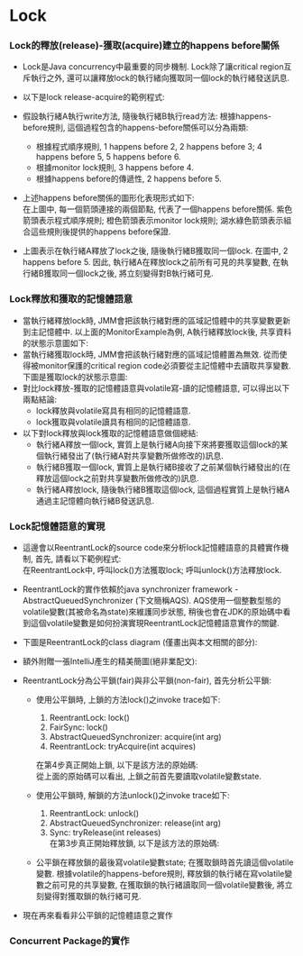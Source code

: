 # Lock

### Lock的釋放\(release\)-獲取\(acquire\)建立的happens before關係

* Lock是Java concurrency中最重要的同步機制. Lock除了讓critical region互斥執行之外, 還可以讓釋放lock的執行緒向獲取同一個lock的執行緒發送訊息.
* 以下是lock release-acquire的範例程式:
* 假設執行緒A執行write方法, 隨後執行緒B執行read方法: 根據happens-before規則, 這個過程包含的happens-before關係可以分為兩類:
  * 根據程式順序規則, 1 happens before 2, 2 happens before 3; 4 happens before 5, 5 happens before 6.
  * 根據monitor lock規則, 3 happens before 4.
  * 根據happens before的傳遞性, 2 happens before 5.
* 上述happens before關係的圖形化表現形式如下:  
  在上圖中, 每一個箭頭連接的兩個節點, 代表了一個happens before關係. 紫色箭頭表示程式順序規則; 橙色箭頭表示monitor lock規則; 湖水綠色箭頭表示組合這些規則後提供的happens before保證.

* 上圖表示在執行緒A釋放了lock之後, 隨後執行緒B獲取同一個lock. 在圖中, 2 happens before 5. 因此, 執行緒A在釋放lock之前所有可見的共享變數, 在執行緒B獲取同一個lock之後, 將立刻變得對B執行緒可見.

### Lock釋放和獲取的記憶體語意

* 當執行緒釋放lock時, JMM會把該執行緒對應的區域記憶體中的共享變數更新到主記憶體中. 以上面的MonitorExample為例, A執行緒釋放lock後, 共享資料的狀態示意圖如下:
* 當執行緒獲取lock時, JMM會把該執行緒對應的區域記憶體置為無效. 從而使得被monitor保護的critical region code必須要從主記憶體中去讀取共享變數. 下圖是獲取lock的狀態示意圖:
* 對比lock釋放-獲取的記憶體語意與volatile寫-讀的記憶體語意, 可以得出以下兩點結論:
  * lock釋放與volatile寫具有相同的記憶體語意.
  * lock獲取與volatile讀具有相同的記憶體語意.
* 以下對lock釋放與lock獲取的記憶體語意做個總結:
  * 執行緒A釋放一個lock, 實質上是執行緒A向接下來將要獲取這個lock的某個執行緒發出了\(執行緒A對共享變數所做修改的\)訊息.
  * 執行緒B獲取一個lock, 實質上是執行緒B接收了之前某個執行緒發出的\(在釋放這個lock之前對共享變數所做修改的\)訊息.
  * 執行緒A釋放lock, 隨後執行緒B獲取這個lock, 這個過程實質上是執行緒A通過主記憶體向執行緒B發送訊息.

### Lock記憶體語意的實現

* 這邊會以ReentrantLock的source code來分析lock記憶體語意的具體實作機制, 首先, 請看以下範例程式:  
  在ReentrantLock中, 呼叫lock\(\)方法獲取lock; 呼叫unlock\(\)方法釋放lock.

* ReentrantLock的實作依賴於java synchronizer framework - AbstractQueuedSynchronizer \(下文簡稱AQS\). AQS使用一個整數型態的volatile變數\(其被命名為state\)來維護同步狀態, 稍後也會在JDK的原始碼中看到這個volatile變數是如何扮演實現ReentrantLock記憶體語意實作的關鍵.

* 下圖是ReentrantLock的class diagram \(僅畫出與本文相關的部分\):

* 額外附贈一張IntelliJ產生的精美簡圖\(絕非業配文\):

* ReentrantLock分為公平鎖\(fair\)與非公平鎖\(non-fair\), 首先分析公平鎖:

  * 使用公平鎖時, 上鎖的方法lock\(\)之invoke trace如下:  
    1. ReentrantLock: lock\(\)  
    2. FairSync: lock\(\)  
    3. AbstractQueuedSynchronizer: acquire\(int arg\)  
    4. ReentrantLock: tryAcquire\(int acquires\)

    在第4步真正開始上鎖, 以下是該方法的原始碼:  
    從上面的原始碼可以看出, 上鎖之前首先要讀取volatile變數state.

  * 使用公平鎖時, 解鎖的方法unlock\(\)之invoke trace如下:  
    1. ReentrantLock: unlock\(\)  
    2. AbstractQueuedSynchronizer: release\(int arg\)  
    3. Sync: tryRelease\(int releases\)  
    在第3步真正開始釋放鎖, 以下是該方法的原始碼:

  * 公平鎖在釋放鎖的最後寫volatile變數state; 在獲取鎖時首先讀這個volatile變數. 根據volatile的happens-before規則, 釋放鎖的執行緒在寫volatile變數之前可見的共享變數, 在獲取鎖的執行緒讀取同一個volatile變數後, 將立刻變得對獲取鎖的執行緒可見.

* 現在再來看看非公平鎖的記憶體語意之實作

### Concurrent Package的實作



